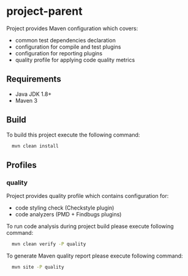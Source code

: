 project-parent
========

Project provides Maven configuration which covers:
- common test dependencies declaration
- configuration for compile and test plugins
- configuration for reporting plugins
- quality profile for applying code quality metrics

## Requirements

 * Java JDK 1.8+
 * Maven 3

## Build

To build this project execute the following command:

```bash
  mvn clean install
```

## Profiles

### quality

Project provides quality profile which contains configuration for:
- code styling check (Checkstyle plugin)
- code analyzers (PMD + Findbugs plugins)

To run code analysis during project build please execute following command:

```bash
  mvn clean verify -P quality
```

To generate Maven quality report please execute following command:

```bash
  mvn site -P quality
```